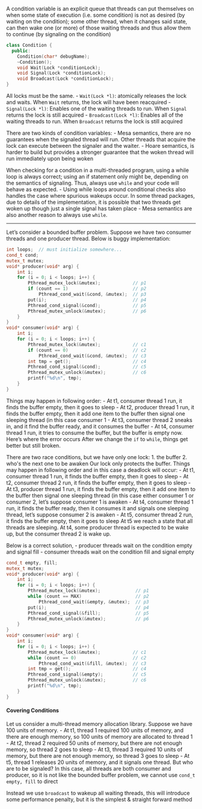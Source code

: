 A condition variable is an explicit queue that threads can put themselves on when some state of execution (i.e. some condition) is not as desired (by waiting on the condition); some other thread, when it changes said state, can then wake one (or more) of those waiting threads and thus allow them to continue (by signaling on the condition)

```c++
class Condition {
  public:
    Condition(char* debugName);  
    ~Condition(); 
    void Wait(Lock *conditionLock); 
    void Signal(Lock *conditionLock);
    void Broadcast(Lock *conditionLock);
}
```

All locks must be the same.
    - `Wait(Lock *l)`: atomically releases the lock and waits. When `Wait` returns, the lock will have been reacquired 
    - `Signal(Lock *l)`: Enables one of the waiting threads to run. When `Signal` returns the lock is still acquired
    - `Broadcast(Lock *l)`: Enables all of the waiting threads to run. When `Broadcast` returns the lock is still acquired




There are two kinds of condition variables:
    - Mesa semantics, there are no guarantees when the signaled thread will run. Other threads that acquire the lock can execute between the signaler and the waiter.
    - Hoare semantics, is harder to build but provides a stronger guarantee that the woken thread will run immediately upon being woken




When checking for a condition in a multi-threaded program, using a while loop is always correct; using an if statement only might be, depending on the semantics of signaling. Thus, always use `while` and your code will behave as expected.
    - Using while loops around conditional checks also handles the case where spurious wakeups occur. In some thread packages, due to details of the implementation, it is possible that two threads get woken up though just a single signal has taken place
    - Mesa semantics are also another reason to always use `while`.

---

Let’s consider a bounded buffer problem. 
Suppose we have two consumer threads and one producer thread. Below is buggy implementation:

```c++
int loops;  // must initialize somewhere...
cond_t cond;
mutex_t mutex;
void* producer(void* arg) {
    int i;
    for (i = 0; i < loops; i++) {
        Pthread_mutex_lock(&mutex);            // p1
        if (count == 1)                        // p2
            Pthread_cond_wait(&cond, &mutex);  // p3
        put(i);                                // p4
        Pthread_cond_signal(&cond);            // p5
        Pthread_mutex_unlock(&mutex);          // p6
    }
}
void* consumer(void* arg) {
    int i;
    for (i = 0; i < loops; i++) {
        Pthread_mutex_lock(&mutex);            // c1
        if (count == 0)                        // c2
            Pthread_cond_wait(&cond, &mutex);  // c3
        int tmp = get();                       // c4
        Pthread_cond_signal(&cond);            // c5
        Pthread_mutex_unlock(&mutex);          // c6
        printf("%d\n", tmp);
    }
}
```

Things may happen in following order:
    - At t1, consumer thread 1 run, it finds the buffer empty, then it goes to sleep
    - At t2, producer thread 1 run, it finds the buffer empty, then it add one item to the buffer then signal one sleeping thread (in this case consumer 1
    - At t3, consumer thread 2 sneaks in, and it find the buffer ready, and it consumes the buffer
    - At t4, consumer thread 1 run, it tries to consume the buffer, but the buffer is empty now. Here’s where the error occurs
After we change the `if` to `while`, things get better but still broken. 




There are two race conditions, but we have only one lock: 
    1. the buffer 
    2. who's the next one to be awaken 
Our lock only protects the buffer. Things may happen in following order and in this case a deadlock will occur:
    - At t1, consumer thread 1 run, it finds the buffer empty, then it goes to sleep
    - At t2, consumer thread 2 run, it finds the buffer empty, then it goes to sleep
    - At t3, producer thread 1 run, it finds the buffer empty, then it add one item to the buffer then signal one sleeping thread (in this case either consumer 1 or consumer 2, let’s suppose consumer 1 is awaken
    - At t4, consumer thread 1 run, it finds the buffer ready, then it consumes it and signals one sleeping thread, let’s suppose consumer 2 is awaken
    - At t5, consumer thread 2 run, it finds the buffer empty, then it goes to sleep
At t5 we reach a state that all threads are sleeping. At t4, some producer thread is expected to be wake up, but the consumer thread 2 is wake up.



Below is a correct solution, 
    - producer threads wait on the condition empty and signal fill
    - consumer threads wait on the condition fill and signal empty

```c++
cond_t empty, fill;
mutex_t mutex;
void* producer(void* arg) {
    int i;
    for (i = 0; i < loops; i++) {
        Pthread_mutex_lock(&mutex);             // p1
        while (count == MAX)                    // p2
            Pthread_cond_wait(&empty, &mutex);  // p3
        put(i);                                 // p4
        Pthread_cond_signal(&fill);             // p5
        Pthread_mutex_unlock(&mutex);           // p6
    }
}
void* consumer(void* arg) {
    int i;
    for (i = 0; i < loops; i++) {
        Pthread_mutex_lock(&mutex);            // c1
        while (count == 0)                     // c2
            Pthread_cond_wait(&fill, &mutex);  // c3
        int tmp = get();                       // c4
        Pthread_cond_signal(&empty);           // c5
        Pthread_mutex_unlock(&mutex);          // c6
        printf("%d\n", tmp);
    }
}
```

#### Covering Conditions
Let us consider a multi-thread memory allocation library. Suppose we have 100 units of memory.
    - At t1, thread 1 required 100 units of memory, and there are enough memory, so 100 units of memory are allocated to thread 1
    - At t2, thread 2 required 50 units of memory, but there are not enough memory, so thread 2 goes to sleep
    - At t3, thread 3 required 10 units of memory, but there are not enough memory, so thread 3 goes to sleep
    - At t5, thread 1 releases 20 units of memory, and it signals one thread. But who are to be signaled?
    In this case, all threads are both consumer and producer, so it is not like the bounded buffer problem, we cannot use `cond_t empty, fill` to direct

Instead we use `broadcast` to wakeup all waiting threads, this will introduce some performance penalty, but it is the simplest & straight forward method 













